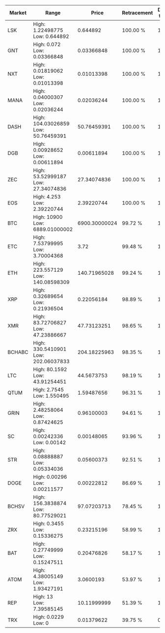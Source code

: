 | Market | Range | Price| Retracement | Doubles to 50% |
| --- | --- | --- | --- | --- |
| LSK | High: 1.22498775<br />Low: 0.644892 | 0.644892 | 100.00 % | 1.45 |
| GNT | High: 0.072<br />Low: 0.03366848 | 0.03366848 | 100.00 % | 1.57 |
| NXT | High: 0.01819062<br />Low: 0.01013398 | 0.01013398 | 100.00 % | 1.40 |
| MANA | High: 0.04000307<br />Low: 0.02036244 | 0.02036244 | 100.00 % | 1.48 |
| DASH | High: 104.03026859<br />Low: 50.76459391 | 50.76459391 | 100.00 % | 1.52 |
| DGB | High: 0.00928652<br />Low: 0.00611894 | 0.00611894 | 100.00 % | 1.26 |
| ZEC | High: 53.52999187<br />Low: 27.34074836 | 27.34074836 | 100.00 % | 1.48 |
| EOS | High: 4.253<br />Low: 2.39220744 | 2.39220744 | 100.00 % | 1.39 |
| BTC | High: 10900<br />Low: 6889.01000002 | 6900.30000024 | 99.72 % | 1.29 |
| ETC | High: 7.53799995<br />Low: 3.70004368 | 3.72 | 99.48 % | 1.51 |
| ETH | High: 223.557129<br />Low: 140.08598309 | 140.71965028 | 99.24 % | 1.29 |
| XRP | High: 0.32689654<br />Low: 0.21936504 | 0.22056184 | 98.89 % | 1.24 |
| XMR | High: 83.72706827<br />Low: 47.23886667 | 47.73123251 | 98.65 % | 1.37 |
| BCHABC | High: 330.5410901<br />Low: 202.06037833 | 204.18225963 | 98.35 % | 1.30 |
| LTC | High: 80.1592<br />Low: 43.91254451 | 44.5673753 | 98.19 % | 1.39 |
| QTUM | High: 2.7545<br />Low: 1.550495 | 1.59487656 | 96.31 % | 1.35 |
| GRIN | High: 2.48258064<br />Low: 0.87424625 | 0.96100003 | 94.61 % | 1.75 |
| SC | High: 0.00242336<br />Low: 0.00142 | 0.00148065 | 93.96 % | 1.30 |
| STR | High: 0.08888887<br />Low: 0.05334036 | 0.05600373 | 92.51 % | 1.27 |
| DOGE | High: 0.00296<br />Low: 0.00211577 | 0.00222812 | 86.69 % | 1.14 |
| BCHSV | High: 156.3838874<br />Low: 80.77529021 | 97.07203713 | 78.45 % | 1.22 |
| ZRX | High: 0.3455<br />Low: 0.15336275 | 0.23215196 | 58.99 % | 1.07 |
| BAT | High: 0.27749999<br />Low: 0.15247511 | 0.20476826 | 58.17 % | 1.05 |
| ATOM | High: 4.38005149<br />Low: 1.93427191 | 3.0600193 | 53.97 % | 1.03 |
| REP | High: 13<br />Low: 7.39585145 | 10.11999999 | 51.39 % | 1.01 |
| TRX | High: 0.0229<br />Low: 0 | 0.01379622 | 39.75 % | 0.00 |
